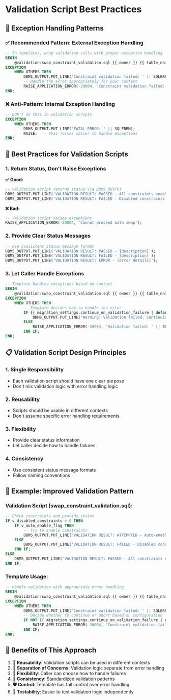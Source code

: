 # Validation Script Best Practices

## 🎯 **Exception Handling Patterns**

### **✅ Recommended Pattern: External Exception Handling**

```sql
-- In templates, wrap validation calls with proper exception handling
BEGIN
    @validation/swap_constraint_validation.sql {{ owner }} {{ table_name }} {{ v_auto_enable_constraints }}
EXCEPTION
    WHEN OTHERS THEN
        DBMS_OUTPUT.PUT_LINE('Constraint validation failed: ' || SQLERRM);
        -- Handle the error appropriately for your context
        RAISE_APPLICATION_ERROR(-20004, 'Constraint validation failed: ' || SQLERRM);
END;
```

### **❌ Anti-Pattern: Internal Exception Handling**

```sql
-- DON'T do this in validation scripts
EXCEPTION
    WHEN OTHERS THEN
        DBMS_OUTPUT.PUT_LINE('FATAL ERROR: ' || SQLERRM);
        RAISE;  -- This forces caller to handle exceptions
END;
```

## 🔧 **Best Practices for Validation Scripts**

### **1. Return Status, Don't Raise Exceptions**

**✅ Good:**
```sql
-- Validation script returns status via DBMS_OUTPUT
DBMS_OUTPUT.PUT_LINE('VALIDATION RESULT: PASSED - All constraints enabled');
DBMS_OUTPUT.PUT_LINE('VALIDATION RESULT: FAILED - Disabled constraints found');
```

**❌ Bad:**
```sql
-- Validation script raises exceptions
RAISE_APPLICATION_ERROR(-20004, 'Cannot proceed with swap');
```

### **2. Provide Clear Status Messages**

```sql
-- Use consistent status message format
DBMS_OUTPUT.PUT_LINE('VALIDATION RESULT: PASSED - [description]');
DBMS_OUTPUT.PUT_LINE('VALIDATION RESULT: FAILED - [description]');
DBMS_OUTPUT.PUT_LINE('VALIDATION RESULT: ERROR - [error details]');
```

### **3. Let Caller Handle Exceptions**

```sql
-- Template handles exceptions based on context
BEGIN
    @validation/swap_constraint_validation.sql {{ owner }} {{ table_name }} {{ v_auto_enable_constraints }}
EXCEPTION
    WHEN OTHERS THEN
        -- Template decides how to handle the error
        IF {{ migration_settings.continue_on_validation_failure | default(false) }} THEN
            DBMS_OUTPUT.PUT_LINE('Warning: Validation failed, continuing...');
        ELSE
            RAISE_APPLICATION_ERROR(-20004, 'Validation failed: ' || SQLERRM);
        END IF;
END;
```

## 📋 **Validation Script Design Principles**

### **1. Single Responsibility**
- Each validation script should have one clear purpose
- Don't mix validation logic with error handling logic

### **2. Reusability**
- Scripts should be usable in different contexts
- Don't assume specific error handling requirements

### **3. Flexibility**
- Provide clear status information
- Let caller decide how to handle failures

### **4. Consistency**
- Use consistent status message formats
- Follow naming conventions

## 🎯 **Example: Improved Validation Pattern**

### **Validation Script (swap_constraint_validation.sql):**
```sql
-- Check constraints and provide status
IF v_disabled_constraints > 0 THEN
    IF v_auto_enable_flag THEN
        -- Try to enable constraints
        DBMS_OUTPUT.PUT_LINE('VALIDATION RESULT: ATTEMPTED - Auto-enabled constraints');
    ELSE
        DBMS_OUTPUT.PUT_LINE('VALIDATION RESULT: FAILED - Disabled constraints found, auto-enable disabled');
    END IF;
ELSE
    DBMS_OUTPUT.PUT_LINE('VALIDATION RESULT: PASSED - All constraints enabled');
END IF;
```

### **Template Usage:**
```sql
-- Handle validation with appropriate error handling
BEGIN
    @validation/swap_constraint_validation.sql {{ owner }} {{ table_name }} {{ v_auto_enable_constraints }}
EXCEPTION
    WHEN OTHERS THEN
        DBMS_OUTPUT.PUT_LINE('Constraint validation failed: ' || SQLERRM);
        -- Decide whether to continue or abort based on configuration
        IF NOT {{ migration_settings.continue_on_validation_failure | default(false) }} THEN
            RAISE_APPLICATION_ERROR(-20004, 'Constraint validation failed: ' || SQLERRM);
        END IF;
END;
```

## 🚀 **Benefits of This Approach**

1. **🔄 Reusability**: Validation scripts can be used in different contexts
2. **🧹 Separation of Concerns**: Validation logic separate from error handling
3. **🔧 Flexibility**: Caller can choose how to handle failures
4. **📝 Consistency**: Standardized validation patterns
5. **🛡️ Control**: Template has full control over error handling
6. **🧪 Testability**: Easier to test validation logic independently
